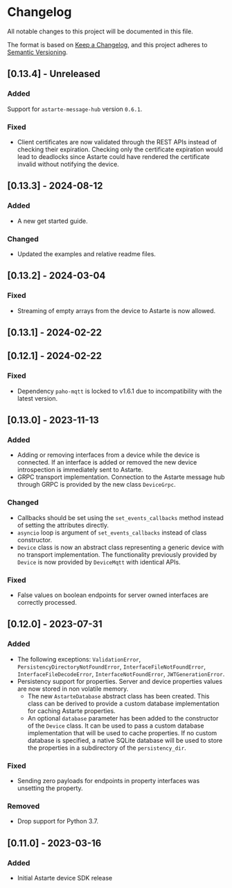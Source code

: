 # Changelog
All notable changes to this project will be documented in this file.

The format is based on [Keep a Changelog](https://keepachangelog.com/en/1.1.0/),
and this project adheres to [Semantic Versioning](https://semver.org/spec/v2.0.0.html).

## [0.13.4] - Unreleased
### Added
Support for `astarte-message-hub` version `0.6.1`.

### Fixed
- Client certificates are now validated through the REST APIs instead of checking their
  expiration. Checking only the certificate expiration would lead to deadlocks since Astarte could
  have rendered the certificate invalid without notifying the device.

## [0.13.3] - 2024-08-12
### Added
- A new get started guide.

### Changed
- Updated the examples and relative readme files.

## [0.13.2] - 2024-03-04
### Fixed
- Streaming of empty arrays from the device to Astarte is now allowed.

## [0.13.1] - 2024-02-22

## [0.12.1] - 2024-02-22
### Fixed
- Dependency `paho-mqtt` is locked to v1.6.1 due to incompatibility with the latest version.

## [0.13.0] - 2023-11-13
### Added
- Adding or removing interfaces from a device while the device is connected.
  If an interface is added or removed the new device introspection is immediately sent to Astarte.
- GRPC transport implementation. Connection to the Astarte message hub through GRPC is provided
  by the new class `DeviceGrpc`.

### Changed
- Callbacks should be set using the `set_events_callbacks` method instead of setting the attributes
  directly.
- `asyncio` loop is argument of `set_events_callbacks` instead of class constructor.
- `Device` class is now an abstract class representing a generic device with no transport
  implementation.
  The functionality previously provided by `Device` is now provided by `DeviceMqtt` with identical
  APIs.

### Fixed
- False values on boolean endpoints for server owned interfaces are correctly processed.

## [0.12.0] - 2023-07-31
### Added
- The following exceptions: `ValidationError`, `PersistencyDirectoryNotFoundError`,
  `InterfaceFileNotFoundError`, `InterfaceFileDecodeError`, `InterfaceNotFoundError`,
  `JWTGenerationError`.
- Persistency support for properties. Server and device properties values are now stored in
  non volatile memory.
  - The new `AstarteDatabase` abstract class has been created. This class can be derived to provide
    a custom database implementation for caching Astarte properties.
  - An optional `database` parameter has been added to the constructor of the `Device`
    class. It can be used to pass a custom database implementation that will be used
    to cache properties.
    If no custom database is specified, a native SQLite database will be used to store the
    properties in a subdirectory of the `persistency_dir`.

### Fixed
- Sending zero payloads for endpoints in property interfaces was unsetting the property.

### Removed
- Drop support for Python 3.7.

## [0.11.0] - 2023-03-16
### Added
- Initial Astarte device SDK release
